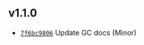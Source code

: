 ## v1.1.0

* [`7f6bc9806`](https://github.com/yamadapc/augmented-audio/commits/7f6bc9806) Update GC docs (Minor)

